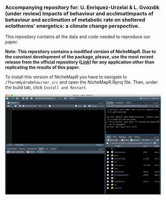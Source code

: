 ### Accompanying repository for: U. Enriquez-Urzelai & L. Gvozdik (under review) Impacts of behaviour and acclimatImpacts of behaviour and acclimation of metabolic rate on sheltered ectotherms’ energetics: a climate change perspective.

This repository contains all the data and code needed to reproduce our paper. 

**Note: This repository contains a modified version of NicheMapR. Due to the constant development of the package, please, use the most recent release from the official repository ([Link](https://github.com/mrke/NicheMapR)) for any application other than replicating the results of this paper.**

To install this version of NicheMapR you have to navigate to `/ThermHydroBehav/nmr_src` and open the NicheMapR.Rproj file. Then, under the build tab, click `Install and Restart`.

![alt text](https://github.com/urtzienriquez/ThermHydroBehav/blob/main/images/RStudio.png)

